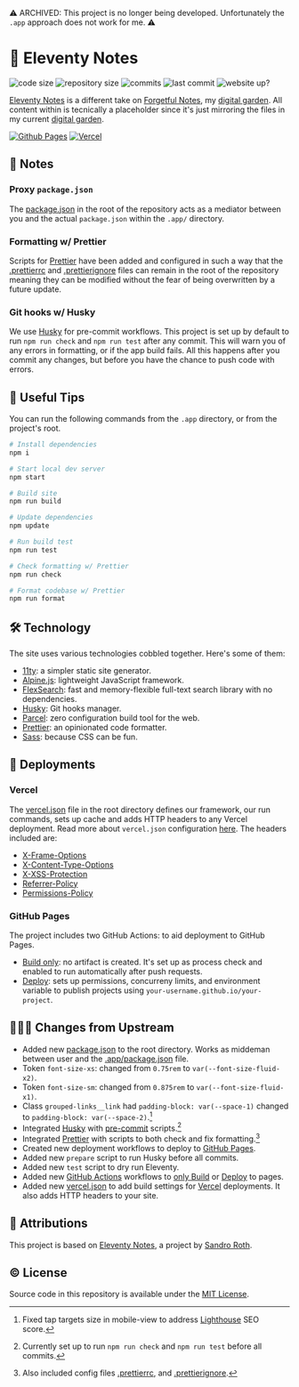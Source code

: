 ⚠ ARCHIVED: This project is no longer being developed. Unfortunately the `.app` approach does not work for me. ⚠

# 📒 Eleventy Notes

![code size](https://img.shields.io/github/languages/code-size/semanticdata/forgetful-notes) ![repository size](https://img.shields.io/github/repo-size/semanticdata/forgetful-notes) ![commits](https://img.shields.io/github/commit-activity/t/semanticdata/forgetful-notes) ![last commit](https://img.shields.io/github/last-commit/semanticdata/forgetful-notes) ![website up?](https://img.shields.io/website/https/forgetfulnotes.com.svg)

[Eleventy Notes](https://semanticdata.github.io/eleventy-notes/) is a different take on [Forgetful Notes](https://forgetfulnotes.com/), my [digital garden](https://forgetfulnotes.com/Digital-Garden). All content within is tecnically a placeholder since it's just mirroring the files in my current [digital garden](https://forgetfulnotes.com/).

[![Github Pages](https://img.shields.io/badge/github%20pages-121013?style=for-the-badge&logo=github&logoColor=white)](https://semanticdata.github.io/eleventy-notes/) [![Vercel](https://img.shields.io/badge/vercel-%23000000.svg?style=for-the-badge&logo=vercel&logoColor=white)](https://eleventy-notes.vercel.app/)

## 📝 Notes

### Proxy `package.json`

The [package.json](package.json) in the root of the repository acts as a mediator between you and the actual `package.json` within the `.app/` directory.

### Formatting w/ Prettier

Scripts for [Prettier](https://github.com/prettier/prettier) have been added and configured in such a way that the [.prettierrc](.prettierrc) and [.prettierignore](..prettierignore) files can remain in the root of the repository meaning they can be modified without the fear of being overwritten by a future update.

### Git hooks w/ Husky

We use [Husky](https://github.com/typicode/husky) for pre-commit workflows. This project is set up by default to run `npm run check` and `npm run test` after any commit. This will warn you of any errors in formatting, or if the app build fails. All this happens after you commit any changes, but before you have the chance to push code with errors.

## 🔧 Useful Tips

You can run the following commands from the `.app` directory, or from the project's root.

```sh
# Install dependencies
npm i

# Start local dev server
npm start

# Build site
npm run build

# Update dependencies
npm update

# Run build test
npm run test

# Check formatting w/ Prettier
npm run check

# Format codebase w/ Prettier
npm run format
```

## 🛠️ Technology

The site uses various technologies cobbled together. Here's some of them:

- [11ty](https://www.11ty.dev/): a simpler static site generator.
- [Alpine.js](https://alpinejs.dev/): lightweight JavaScript framework.
- [FlexSearch](https://github.com/nextapps-de/flexsearch): fast and memory-flexible full-text search library with no dependencies.
- [Husky](https://github.com/typicode/husky): Git hooks manager.
- [Parcel](https://parceljs.org/): zero configuration build tool for the web.
- [Prettier](https://github.com/prettier/prettier): an opinionated code formatter.
- [Sass](https://github.com/sass/sass): because CSS can be fun.

## 🚀 Deployments

### Vercel

The [vercel.json](vercel.json) file in the root directory defines our framework, our run commands, sets up cache and adds HTTP headers to any Vercel deployment. Read more about `vercel.json` configuration [here](https://vercel.com/docs/projects/project-configuration). The headers included are:

<!-- - [Content Security Policy](https://developer.mozilla.org/en-US/docs/Web/HTTP/CSP) (CSP) -->

- [X-Frame-Options](https://developer.mozilla.org/en-US/docs/Web/HTTP/Headers/X-Frame-Options)
- [X-Content-Type-Options](https://developer.mozilla.org/en-US/docs/Web/HTTP/Headers/X-Content-Type-Options)
- [X-XSS-Protection](https://developer.mozilla.org/en-US/docs/Web/HTTP/Headers/X-XSS-Protection)
- [Referrer-Policy](https://developer.mozilla.org/en-US/docs/Web/HTTP/Headers/Referrer-Policy)
- [Permissions-Policy](https://developer.mozilla.org/en-US/docs/Web/HTTP/Headers/Permissions-Policy)

### GitHub Pages

The project includes two GitHub Actions: to aid deployment to GitHub Pages.

- [Build only](https://github.com/semanticdata/eleventy-notes/blob/main/.github/workflows/build-only.yml): no artifact is created. It's set up as process check and enabled to run automatically after push requests.
- [Deploy](https://github.com/semanticdata/eleventy-notes/blob/main/.github/workflows/deploy.yml): sets up permissions, concurreny limits, and environment variable to publish projects using `your-username.github.io/your-project`.

## 👨🏼‍💻 Changes from Upstream

- Added new [package.json](package.json) to the root directory. Works as middeman between user and the [.app/package.json](.app/package.json) file.
- Token `font-size-xs`: changed from `0.75rem` to `var(--font-size-fluid-x2)`.
- Token `font-size-sm`: changed from `0.875rem` to `var(--font-size-fluid-x1)`.
- Class `grouped-links__link` had `padding-block: var(--space-1)` changed to `padding-block: var(--space-2)`.[^1]
- Integrated [Husky](https://github.com/typicode/husky) with [pre-commit](/.app/.husky/pre-commit) scripts.[^2]
- Integrated [Prettier](https://github.com/prettier/prettier) with scripts to both check and fix formatting.[^3]
- Created new deployment workflows to deploy to [GitHub Pages](https://pages.github.com/).
- Added new `prepare` script to run Husky before all commits.
- Added new `test` script to dry run Eleventy.
- Added new [GitHub Actions](https://github.com/features/actions) workflows to [only Build](.github/workflows/build-only.yml) or [Deploy](.github/workflows/deploy.yml) to pages.
- Added new [vercel.json](vercel.json) to add build settings for [Vercel](https://vercel.com/) deployments. It also adds HTTP headers to your site.

## 💜 Attributions

This project is based on [Eleventy Notes](https://github.com/rothsandro/eleventy-notes), a project by [Sandro Roth](https://github.com/rothsandro).

## © License

Source code in this repository is available under the [MIT License](LICENSE).

[^1]: Fixed tap targets size in mobile-view to address [Lighthouse](https://developer.chrome.com/docs/lighthouse) SEO score.
[^2]: Currently set up to run `npm run check` and `npm run test` before all commits.
[^3]: Also included config files [.prettierrc](.prettierrc), and [.prettierignore](.prettierignore).
